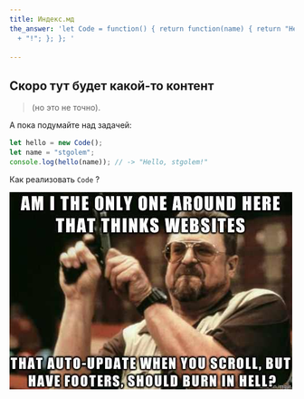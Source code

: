 ```yaml
---
title: Индекс.мд
the_answer: 'let Code = function() { return function(name) { return "Hello " + name
  + "!"; }; }; '

---
```

## Скоро тут будет какой-то контент

> (но это не точно).

А пока подумайте над задачей:

```javascript
let hello = new Code();
let name = "stgolem";
console.log(hello(name)); // -> "Hello, stgolem!"
```

Как реализовать `Code` ?

![](/uploads/A61BE635-AAEB-435B-9E08-B33F1530BE16.jpeg)

<div id="the_answer" style="display: none">
{% highlight javascript %}
{{ page.the_answer }}
{% endhighlight %}
</div>